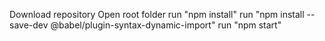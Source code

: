 Download repository
Open root folder
run "npm install"
run "npm install --save-dev @babel/plugin-syntax-dynamic-import"
run "npm start"